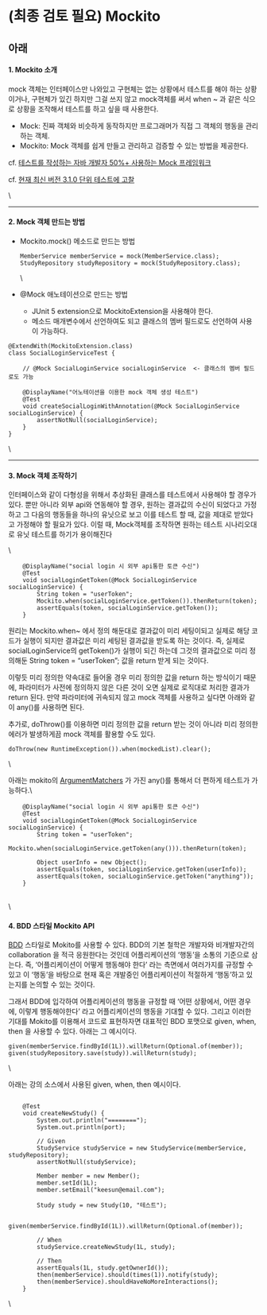 # (최종 검토 필요) Mockito





## 아래

#### 1. Mockito 소개 <a href="#1-mockito" id="1-mockito"></a>

mock 객체는 인터페이스만 나와있고 구현체는 없는 상황에서 테스트를 해야 하는 상황이거나, 구현체가 있긴 하지만 그걸 쓰지 않고 mock객체를 써서 when \~ 과 같은 식으로 상황을 조작해서 테스트를 하고 싶을 때 사용한다.

* Mock: 진짜 객체와 비슷하게 동작하지만 프로그래머가 직접 그 객체의 행동을 관리하는 객체.
* Mockito: Mock 객체를 쉽게 만들고 관리하고 검증할 수 있는 방법을 제공한다.

cf. [테스트를 작성하는 자바 개발자 50%+ 사용하는 Mock 프레임워크](https://www.jetbrains.com/lp/devecosystem-2019/java/)

cf. [현재 최신 버전 3.1.0 단위 테스트에 고찰](https://martinfowler.com/bliki/UnitTest.html)

\


***

#### 2. Mock 객체 만드는 방법 <a href="#2-mock" id="2-mock"></a>

*   Mockito.mock() 메소드로 만드는 방법

    ```
    MemberService memberService = mock(MemberService.class);
    StudyRepository studyRepository = mock(StudyRepository.class);
    ```

    \

* @Mock 애노테이션으로 만드는 방법
  * JUnit 5 extension으로 MockitoExtension을 사용해야 한다.
  * 메소드 매개변수에서 선언하여도 되고 클래스의 멤버 필드로도 선언하여 사용이 가능하다.

```
@ExtendWith(MockitoExtension.class)
class SocialLoginServiceTest {

    // @Mock SocialLoginService socialLoginService  <- 클래스의 멤버 필드로도 가능

    @DisplayName("어노테이션을 이용한 mock 객체 생성 테스트")
    @Test
    void createSocialLoginWithAnnotation(@Mock SocialLoginService socialLoginService) {
        assertNotNull(socialLoginService);
    }
}
```

\


***

#### 3. Mock 객체 조작하기 <a href="#3-mock" id="3-mock"></a>

인터페이스와 같이 다형성을 위해서 추상화된 클래스를 테스트에서 사용해야 할 경우가 있다. 뿐만 아니라 외부 api와 연동해야 할 경우, 원하는 결과값의 수신이 되었다고 가정하고 그 다음의 행동들을 하나의 유닛으로 보고 이를 테스트 할 때, 값을 제대로 받았다고 가정해야 할 필요가 있다. 이럴 때, Mock객체를 조작하면 원하는 테스트 시나리오대로 유닛 테스트를 하기가 용이해진다

\


```
    @DisplayName("social login 시 외부 api통한 토큰 수신")
    @Test
    void socialLoginGetToken(@Mock SocialLoginService socialLoginService) {
        String token = "userToken";
        Mockito.when(socialLoginService.getToken()).thenReturn(token);
        assertEquals(token, socialLoginService.getToken());
    }
```

원리는 Mockito.when\~ 에서 정의 해둔대로 결과값이 미리 세팅이되고 실제로 해당 코드가 실행이 되지만 결과값은 미리 세팅된 결과값을 받도록 하는 것이다. 즉, 실제로 socialLoginService의 getToken()가 실행이 되긴 하는데 그것의 결과값으로 미리 정의해둔 String token = “userToken”; 값을 return 받게 되는 것이다.

이렇듯 미리 정의한 약속대로 들어올 경우 미리 정의한 값을 return 하는 방식이기 때문에, 파라미터가 사전에 정의하지 않은 다른 것이 오면 실제로 로직대로 처리한 결과가 return 된다. 만약 파라미터에 귀속되지 않고 mock 객체를 사용하고 싶다면 아래와 같이 any()를 사용하면 된다.

추가로, doThrow()를 이용하면 미리 정의한 값을 return 받는 것이 아니라 미리 정의한 에러가 발생하게끔 mock 객체를 활용할 수도 있다.

```
doThrow(new RuntimeException()).when(mockedList).clear();
```

\


아래는 mokito의 [ArgumentMatchers](https://javadoc.io/doc/org.mockito/mockito-core/2.2.7/org/mockito/ArgumentMatchers.html) 가 가진 any()를 통해서 더 편하게 테스트가 가능하다.\


```
    @DisplayName("social login 시 외부 api통한 토큰 수신")
    @Test
    void socialLoginGetToken(@Mock SocialLoginService socialLoginService) {
        String token = "userToken";
        Mockito.when(socialLoginService.getToken(any())).thenReturn(token);

        Object userInfo = new Object();
        assertEquals(token, socialLoginService.getToken(userInfo));
        assertEquals(token, socialLoginService.getToken("anything"));
    }
```

\
\


#### 4. BDD 스타일 Mockito API <a href="#4-bdd-mockito-api" id="4-bdd-mockito-api"></a>

[BDD](https://en.wikipedia.org/wiki/Behavior-driven\_development) 스타일로 Mokito를 사용할 수 있다. BDD의 기본 철학은 개발자와 비개발자간의 collaboration 을 적극 응원한다는 것인데 어플리케이션의 ‘행동’을 소통의 기준으로 삼는다. 즉, ‘어플리케이션이 어떻게 행동해야 한다’ 라는 측면에서 여러가지를 규정할 수 있고 이 ‘행동’을 바탕으로 현재 혹은 개발중인 어플리케이션이 적절하게 ‘행동’하고 있는지를 논의할 수 있는 것이다.

그래서 BDD에 입각하여 어플리케이션의 행동을 규정할 때 ‘어떤 상황에서, 어떤 경우에, 이렇게 행동해야한다’ 라고 어플리케이션의 행동을 기대할 수 있다. 그리고 이러한 기대를 Mokito를 이용해서 코드로 표현하자면 대표적인 BDD 포맷으로 given, when, then 을 사용할 수 있다. 아래는 그 예시이다.

```
given(memberService.findById(1L)).willReturn(Optional.of(member));
given(studyRepository.save(study)).willReturn(study);
```

\


아래는 강의 소스에서 사용된 given, when, then 예시이다.

```

    @Test
    void createNewStudy() {
        System.out.println("========");
        System.out.println(port);

        // Given
        StudyService studyService = new StudyService(memberService, studyRepository);
        assertNotNull(studyService);

        Member member = new Member();
        member.setId(1L);
        member.setEmail("keesun@email.com");

        Study study = new Study(10, "테스트");

        given(memberService.findById(1L)).willReturn(Optional.of(member));

        // When
        studyService.createNewStudy(1L, study);

        // Then
        assertEquals(1L, study.getOwnerId());
        then(memberService).should(times(1)).notify(study);
        then(memberService).shouldHaveNoMoreInteractions();
    }

```

\
